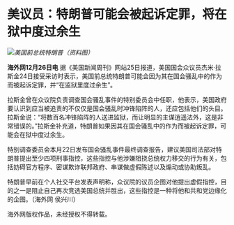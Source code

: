 # 美议员：特朗普可能会被起诉定罪，将在狱中度过余生

![](https://inews.gtimg.com/newsapp_bt/0/15469886604/1000)_美国前总统特朗普（资料图）_

**海外网12月26日电**
据《美国新闻周刊》网站25日报道，美国国会众议员杰米·拉斯金24日接受采访时表示，美国前总统特朗普可能会因为其在国会骚乱中的作为而被起诉定罪，并“在监狱里度过余生”。

拉斯金曾在众议院负责调查国会骚乱事件的特别委员会中任职，他表示，美国政府要认识到应当被追责的不仅仅是国会骚乱时冲锋陷阵的人，还应包括他们的头目。拉斯金说：“将数百名冲锋陷阵的人送进监狱，而让明显的主谋逍遥法外，这是非常错误的。”拉斯金补充道，特朗普如果因其在国会骚乱中的作为而被起诉定罪，可能会在狱中度过余生。

特别调查委员会本月22日发布国会骚乱事件最终调查报告，建议美国司法部对特朗普提出至少四项刑事指控，这些指控与他涉嫌阻挠总统权力移交的行为有关，包括妨碍官方程序、密谋欺诈联邦政府、串谋做虚假陈述以及煽动或协助叛乱。

特朗普早前在个人社交平台发表声明称，众议院的议员企图对他提出虚假指控，目的之一是阻止自己再次竞选美国总统并胜出，这些指控是一种将他和共和党边缘化的企图。（海外网
侯兴川）

海外网版权作品，未经授权不得转载。


